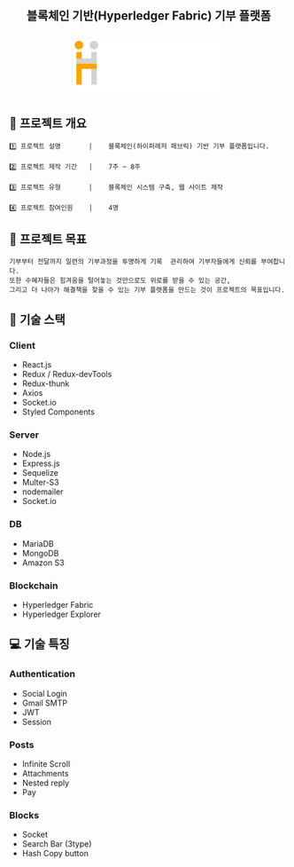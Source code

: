 <h2 style="text-align: center">블록체인 기반(Hyperledger Fabric) 기부 플랫폼</h2>
<h2 style="text-align: center">
    <img style="height: 100px;" src="https://github.com/previewg/hugus_Hyperledger-Fabric/blob/master/frontend/public/icons/hugus.png?raw=true">
</h2>


## 📍 프로젝트 개요
    1️⃣ 프로젝트 설명       |    블록체인(하이퍼레저 패브릭) 기반 기부 플랫폼입니다.

    2️⃣ 프로젝트 제작 기간   |    7주 ~ 8주
    
    3️⃣ 프로젝트 유형       |    블록체인 시스템 구축, 웹 사이트 제작  

    4️⃣ 프로젝트 참여인원    |    4명  


## 🛫 프로젝트 목표
    기부부터 전달까지 일련의 기부과정을 투명하게 기록  관리하여 기부자들에게 신뢰를 부여합니다.
    또한 수혜자들은 힘겨움을 털어놓는 것만으로도 위로를 받을 수 있는 공간,
    그리고 더 나아가 해결책을 찾을 수 있는 기부 플랫폼을 만드는 것이 프로젝트의 목표입니다.

## 💎 기술 스택

### Client
- React.js
- Redux / Redux-devTools
- Redux-thunk
- Axios
- Socket.io
- Styled Components

### Server
* Node.js
* Express.js
* Sequelize
* Multer-S3
* nodemailer
* Socket.io

### DB
* MariaDB
* MongoDB
* Amazon S3

### Blockchain
* Hyperledger Fabric
* Hyperledger Explorer


## 💻 기술 특징  

### Authentication
- Social Login
- Gmail SMTP
- JWT
- Session

### Posts
- Infinite Scroll
- Attachments
- Nested reply
- Pay

### Blocks
- Socket
- Search Bar (3type)
- Hash Copy button

